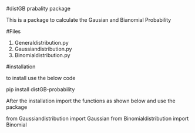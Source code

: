 #distGB prabality package

This is a package to calculate the Gausian and Bianomial Probability

#Files

1. Generaldistribution.py
2. Gaussiandistribution.py
3. Binomialdistribution.py

#installation

to install use the below code

pip install distGB-probability

After the installation import the functions as shown below and use the package

from Gaussiandistribution import Gaussian
from Binomialdistribution import Binomial



